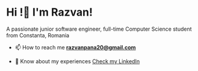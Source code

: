 <h1 align=""><b>Hi</b> !👋 I'm Razvan! </h1>
<p>A passionate junior software engineer, full-time Computer Science student from Constanta, Romania</p>

- 📫 How to reach me **razvanpana20@gmail.com**

- 📄 Know about my experiences [Check my LinkedIn](https://www.linkedin.com/in/pana-razvan-constantin/)

